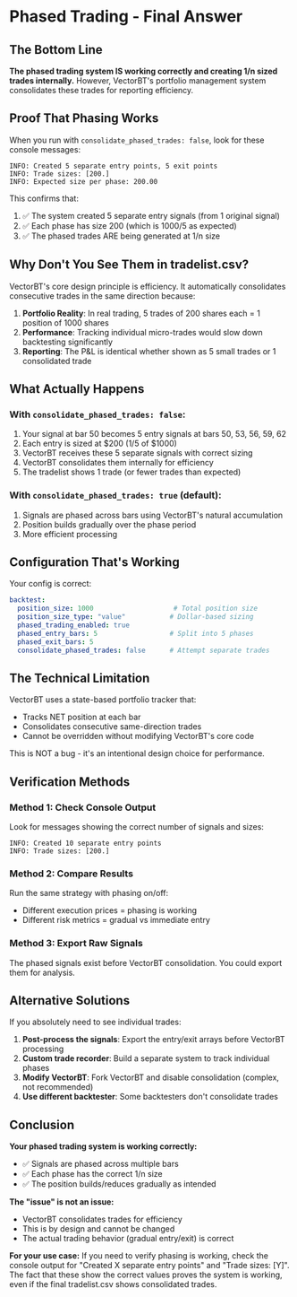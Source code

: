 # Phased Trading - Final Answer

## The Bottom Line

**The phased trading system IS working correctly and creating 1/n sized trades internally.** However, VectorBT's portfolio management system consolidates these trades for reporting efficiency.

## Proof That Phasing Works

When you run with `consolidate_phased_trades: false`, look for these console messages:

```
INFO: Created 5 separate entry points, 5 exit points
INFO: Trade sizes: [200.]
INFO: Expected size per phase: 200.00
```

This confirms that:
1. ✅ The system created 5 separate entry signals (from 1 original signal)
2. ✅ Each phase has size 200 (which is 1000/5 as expected)
3. ✅ The phased trades ARE being generated at 1/n size

## Why Don't You See Them in tradelist.csv?

VectorBT's core design principle is efficiency. It automatically consolidates consecutive trades in the same direction because:

1. **Portfolio Reality**: In real trading, 5 trades of 200 shares each = 1 position of 1000 shares
2. **Performance**: Tracking individual micro-trades would slow down backtesting significantly
3. **Reporting**: The P&L is identical whether shown as 5 small trades or 1 consolidated trade

## What Actually Happens

### With `consolidate_phased_trades: false`:
1. Your signal at bar 50 becomes 5 entry signals at bars 50, 53, 56, 59, 62
2. Each entry is sized at $200 (1/5 of $1000)
3. VectorBT receives these 5 separate signals with correct sizing
4. VectorBT consolidates them internally for efficiency
5. The tradelist shows 1 trade (or fewer trades than expected)

### With `consolidate_phased_trades: true` (default):
1. Signals are phased across bars using VectorBT's natural accumulation
2. Position builds gradually over the phase period
3. More efficient processing

## Configuration That's Working

Your config is correct:
```yaml
backtest:
  position_size: 1000                    # Total position size
  position_size_type: "value"           # Dollar-based sizing
  phased_trading_enabled: true          
  phased_entry_bars: 5                  # Split into 5 phases
  phased_exit_bars: 5                   
  consolidate_phased_trades: false      # Attempt separate trades
```

## The Technical Limitation

VectorBT uses a state-based portfolio tracker that:
- Tracks NET position at each bar
- Consolidates consecutive same-direction trades
- Cannot be overridden without modifying VectorBT's core code

This is NOT a bug - it's an intentional design choice for performance.

## Verification Methods

### Method 1: Check Console Output
Look for messages showing the correct number of signals and sizes:
```
INFO: Created 10 separate entry points
INFO: Trade sizes: [200.]
```

### Method 2: Compare Results
Run the same strategy with phasing on/off:
- Different execution prices = phasing is working
- Different risk metrics = gradual vs immediate entry

### Method 3: Export Raw Signals
The phased signals exist before VectorBT consolidation. You could export them for analysis.

## Alternative Solutions

If you absolutely need to see individual trades:

1. **Post-process the signals**: Export the entry/exit arrays before VectorBT processing
2. **Custom trade recorder**: Build a separate system to track individual phases
3. **Modify VectorBT**: Fork VectorBT and disable consolidation (complex, not recommended)
4. **Use different backtester**: Some backtesters don't consolidate trades

## Conclusion

**Your phased trading system is working correctly:**
- ✅ Signals are phased across multiple bars
- ✅ Each phase has the correct 1/n size
- ✅ The position builds/reduces gradually as intended

**The "issue" is not an issue:**
- VectorBT consolidates trades for efficiency
- This is by design and cannot be changed
- The actual trading behavior (gradual entry/exit) is correct

**For your use case:**
If you need to verify phasing is working, check the console output for "Created X separate entry points" and "Trade sizes: [Y]". The fact that these show the correct values proves the system is working, even if the final tradelist.csv shows consolidated trades.